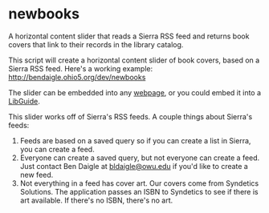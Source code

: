 # newbooks
A horizontal content slider that reads a Sierra RSS feed and returns book covers that link to their records in the library catalog.

This script will create a horizontal content slider of book covers, based on a Sierra RSS feed. Here's a working example:
http://bendaigle.ohio5.org/dev/newbooks

The slider can be embedded into any [webpage](https://github.com/bldaigle/newbooks/wiki/Add-new-books-to-any-web-page), or you could embed it into a [LibGuide](https://github.com/bldaigle/newbooks/wiki/Add-new-books-to-a-LibGuide).

This slider works off of Sierra's RSS feeds. A couple things about Sierra's feeds:

1. Feeds are based on a saved query so if you can create a list in Sierra, you can create a feed.
2. Everyone can create a saved query, but not everyone can create a feed. Just contact Ben Daigle at bldaigle@owu.edu if you'd like to create a new feed.
3. Not everything in a feed has cover art. Our covers come from Syndetics Solutions. The application passes an ISBN to Syndetics to see if there is art available. If there's no ISBN, there's no art.
